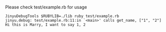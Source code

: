 Please check test/example.rb for usage
```
JinyuDebugTools $RUBYLIB=./lib ruby test/example.rb
jinyu.debug: test/example.rb:11:in `<main>' calls get_name, ["1", "2"]
Hi this is Marry, I want to say 1, 2
```
